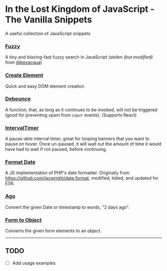 # In the Lost Kingdom of JavaScript - The Vanilla Snippets
A useful collection of JavaScript snippets

### [Fuzzy](https://github.com/Tam/LostKingdom/blob/master/fuzzy.js)
A tiny and blazing-fast fuzzy search in JavaScript (stolen *(but modified)* from [@bevacqua](https://github.com/bevacqua/fuzzysearch))

### [Create Element](https://github.com/Tam/LostKingdom/blob/master/createElement.js)
Quick and easy DOM element creation

### [Debounce](https://github.com/Tam/LostKingdom/blob/master/debounce.js)
A function, that, as long as it continues to be invoked, will not be triggered (good for preventing spam from `input` events). (Supports React)

### [IntervalTimer](https://github.com/Tam/LostKingdom/blob/master/IntervalTimer.js)
A pause-able interval timer, great for looping banners that you want to pause on hover. Once un-paused, it will wait out the amount of time it would have had to wait if not paused, before continuing.

### [Format Date](https://github.com/Tam/LostKingdom/blob/master/formatDate.js)
A JS implementation of PHP's date formatter. Originally from https://github.com/jacwright/date.format, modified, tidied, and updated for ES6.

### [Ago](https://github.com/Tam/LostKingdom/blob/master/ago.js)
Convert the given Date or timestamp to words, "2 days ago".

### [Form to Object](https://github.com/Tam/LostKingdom/blob/master/formToObj.js)
Converts the given form elements to an object.

---

## TODO
- [ ] Add usage examples
